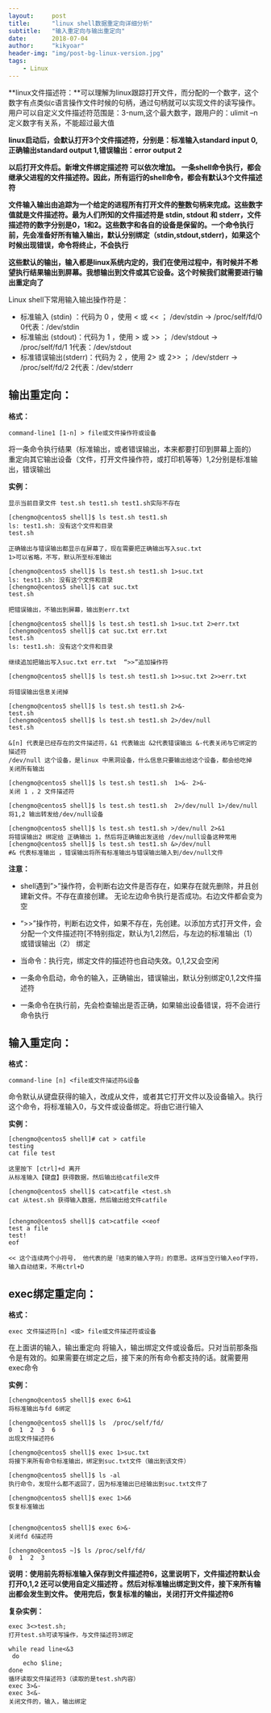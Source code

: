 ```yaml
---
layout:     post
title:      "linux shell数据重定向详细分析"
subtitle:   "输入重定向与输出重定向"
date:       2018-07-04
author:     "kikyoar"
header-img: "img/post-bg-linux-version.jpg"
tags:
    - Linux
---  
```



**linux文件描述符：**可以理解为linux跟踪打开文件，而分配的一个数字，这个数字有点类似c语言操作文件时候的句柄，通过句柄就可以实现文件的读写操作。 用户可以自定义文件描述符范围是：3-num,这个最大数字，跟用户的：ulimit –n 定义数字有关系，不能超过最大值  

**linux启动后，会默认打开3个文件描述符，分别是：标准输入standard input 0,正确输出standard output 1,错误输出：error output 2**  

**以后打开文件后。新增文件绑定描述符 可以依次增加。 一条shell命令执行，都会继承父进程的文件描述符。因此，所有运行的shell命令，都会有默认3个文件描述符**

**文件输入输出由追踪为一个给定的进程所有打开文件的整数句柄来完成。这些数字值就是文件描述符。最为人们所知的文件描述符是 stdin, stdout 和 stderr，文件描述符的数字分别是0，1和2。这些数字和各自的设备是保留的。一个命令执行前，先会准备好所有输入输出，默认分别绑定（stdin,stdout,stderr)，如果这个时候出现错误，命令将终止，不会执行**  

**这些默认的输出，输入都是linux系统内定的，我们在使用过程中，有时候并不希望执行结果输出到屏幕。我想输出到文件或其它设备。这个时候我们就需要进行输出重定向了**  

Linux shell下常用输入输出操作符是：  

- 标准输入   (stdin) ：代码为 0 ，使用 < 或 << ； /dev/stdin -> /proc/self/fd/0   0代表：/dev/stdin 
- 标准输出   (stdout)：代码为 1 ，使用 > 或 >> ； /dev/stdout -> /proc/self/fd/1  1代表：/dev/stdout
- 标准错误输出(stderr)：代码为 2 ，使用 2> 或 2>> ； /dev/stderr -> /proc/self/fd/2 2代表：/dev/stderr  

## 输出重定向：  

**格式：**

	command-line1 [1-n] > file或文件操作符或设备

将一条命令执行结果（标准输出，或者错误输出，本来都要打印到屏幕上面的）  重定向其它输出设备（文件，打开文件操作符，或打印机等等）1,2分别是标准输出，错误输出  

**实例：**
	
	显示当前目录文件 test.sh test1.sh test1.sh实际不存在
	
	[chengmo@centos5 shell]$ ls test.sh test1.sh
	ls: test1.sh: 没有这个文件和目录
	test.sh
	 
	正确输出与错误输出都显示在屏幕了，现在需要把正确输出写入suc.txt
	1>可以省略，不写，默认所至标准输出
	
	[chengmo@centos5 shell]$ ls test.sh test1.sh 1>suc.txt
	ls: test1.sh: 没有这个文件和目录
	[chengmo@centos5 shell]$ cat suc.txt 
	test.sh
	 
	把错误输出，不输出到屏幕，输出到err.txt
	
	[chengmo@centos5 shell]$ ls test.sh test1.sh 1>suc.txt 2>err.txt
	[chengmo@centos5 shell]$ cat suc.txt err.txt 
	test.sh
	ls: test1.sh: 没有这个文件和目录
	
	继续追加把输出写入suc.txt err.txt  “>>”追加操作符
	
	[chengmo@centos5 shell]$ ls test.sh test1.sh 1>>suc.txt 2>>err.txt 
	 
	将错误输出信息关闭掉
	
	[chengmo@centos5 shell]$ ls test.sh test1.sh 2>&-
	test.sh
	[chengmo@centos5 shell]$ ls test.sh test1.sh 2>/dev/null
	test.sh
	
	&[n] 代表是已经存在的文件描述符，&1 代表输出 &2代表错误输出 &-代表关闭与它绑定的描述符
	/dev/null 这个设备，是linux 中黑洞设备，什么信息只要输出给这个设备，都会给吃掉 
	关闭所有输出
	
	[chengmo@centos5 shell]$ ls test.sh test1.sh  1>&- 2>&- 
	关闭 1 ，2 文件描述符
	
	[chengmo@centos5 shell]$ ls test.sh test1.sh  2>/dev/null 1>/dev/null
	将1,2 输出转发给/dev/null设备 
	
	[chengmo@centos5 shell]$ ls test.sh test1.sh >/dev/null 2>&1  	
	将错误输出2 绑定给 正确输出 1，然后将正确输出发送给 /dev/null设备这种常用
	[chengmo@centos5 shell]$ ls test.sh test1.sh &>/dev/null
	#& 代表标准输出 ，错误输出将所有标准输出与错误输出输入到/dev/null文件  
	
	
**注意：**

- shell遇到”>”操作符，会判断右边文件是否存在，如果存在就先删除，并且创建新文件。不存在直接创建。 无论左边命令执行是否成功。右边文件都会变为空

- “>>”操作符，判断右边文件，如果不存在，先创建。以添加方式打开文件，会分配一个文件描述符[不特别指定，默认为1,2]然后，与左边的标准输出（1）或错误输出（2） 绑定

- 当命令：执行完，绑定文件的描述符也自动失效。0,1,2又会空闲

- 一条命令启动，命令的输入，正确输出，错误输出，默认分别绑定0,1,2文件描述符

- 一条命令在执行前，先会检查输出是否正确，如果输出设备错误，将不会进行命令执行  

## 输入重定向：  

**格式：**

	command-line [n] <file或文件描述符&设备

命令默认从键盘获得的输入，改成从文件，或者其它打开文件以及设备输入。执行这个命令，将标准输入0，与文件或设备绑定。将由它进行输入  

**实例：**  

	[chengmo@centos5 shell]# cat > catfile 
	testing 
	cat file test
	
	这里按下 [ctrl]+d 离开 
	从标准输入【键盘】获得数据，然后输出给catfile文件
	 
	[chengmo@centos5 shell]$ cat>catfile <test.sh
	cat 从test.sh 获得输入数据，然后输出给文件catfile
	 
	 
	[chengmo@centos5 shell]$ cat>catfile <<eof
	test a file
	test!
	eof
	 
	<< 这个连续两个小符号， 他代表的是『结束的输入字符』的意思。这样当空行输入eof字符，输入自动结束，不用ctrl+D  
	
## exec绑定重定向：  

**格式：**
	
	exec 文件描述符[n] <或> file或文件描述符或设备

在上面讲的输入，输出重定向 将输入，输出绑定文件或设备后。只对当前那条指令是有效的。如果需要在绑定之后，接下来的所有命令都支持的话。就需要用exec命令  


**实例：** 
	
	[chengmo@centos5 shell]$ exec 6>&1
	将标准输出与fd 6绑定
	 
	[chengmo@centos5 shell]$ ls  /proc/self/fd/ 
	0  1  2  3  6
	出现文件描述符6
	 
	[chengmo@centos5 shell]$ exec 1>suc.txt
	将接下来所有命令标准输出，绑定到suc.txt文件（输出到该文件）
	 
	[chengmo@centos5 shell]$ ls -al
	执行命令，发现什么都不返回了，因为标准输出已经输出到suc.txt文件了
	 
	[chengmo@centos5 shell]$ exec 1>&6
	恢复标准输出
	 
	 
	[chengmo@centos5 shell]$ exec 6>&-
	关闭fd 6描述符
	 
	[chengmo@centos5 ~]$ ls /proc/self/fd/
	0  1  2  3  

**说明：使用前先将标准输入保存到文件描述符6，这里说明下，文件描述符默认会打开0,1,2 还可以使用自定义描述符 。然后对标准输出绑定到文件，接下来所有输出都会发生到文件。 使用完后，恢复标准的输出，关闭打开文件描述符6**  

**复杂实例：** 

	exec 3<>test.sh;
	打开test.sh可读写操作，与文件描述符3绑定
	 
	while read line<&3
	 do
	    echo $line;
	done
	循环读取文件描述符3（读取的是test.sh内容）
	exec 3>&-
	exec 3<&-
	关闭文件的，输入，输出绑定